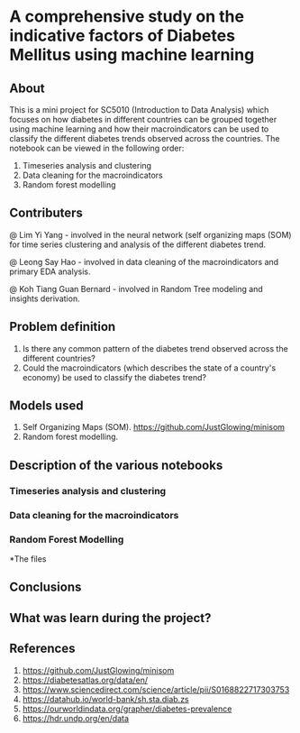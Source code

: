 # A comprehensive study on the indicative factors of Diabetes Mellitus using machine learning

## About

This is a mini project for SC5010 (Introduction to Data Analysis) which focuses on how diabetes in different countries can be grouped together using machine learning and how their macroindicators can be used to classify the different diabetes trends observed across the countries. The notebook can be viewed in the following order: 
1) Timeseries analysis and clustering
2) Data cleaning for the macroindicators
3) Random forest modelling 

## Contributers
@ Lim Yi Yang - involved in the neural network (self organizing maps (SOM) for time series clustering and analysis of the different diabetes trend. 

@ Leong Say Hao - involved in data cleaning of the macroindicators and primary EDA analysis.

@ Koh Tiang Guan Bernard - involved in Random Tree modeling and insights derivation. 

## Problem definition
1) Is there any common pattern of the diabetes trend observed across the different countries? 
2) Could the macroindicators (which describes the state of a country's economy) be used to classify the diabetes trend? 

## Models used 
1) Self Organizing Maps (SOM). https://github.com/JustGlowing/minisom
2) Random forest modelling. 

## Description of the various notebooks
### Timeseries analysis and clustering
### Data cleaning for the macroindicators
### Random Forest Modelling
*The files 

## Conclusions

## What was learn during the project? 

## References
1) https://github.com/JustGlowing/minisom
2) https://diabetesatlas.org/data/en/
3) https://www.sciencedirect.com/science/article/pii/S0168822717303753
4) https://datahub.io/world-bank/sh.sta.diab.zs
5) https://ourworldindata.org/grapher/diabetes-prevalence
6) https://hdr.undp.org/en/data
